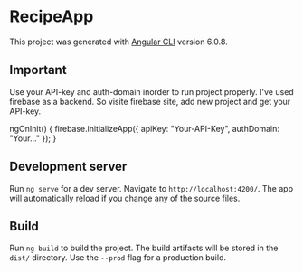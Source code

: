 # RecipeApp

This project was generated with [Angular CLI](https://github.com/angular/angular-cli) version 6.0.8.

## Important

Use your API-key and auth-domain inorder to run project properly.
I've used firebase as a backend. So visite firebase site, add new project and get your API-key.

ngOnInit() {
    firebase.initializeApp({
      apiKey: "Your-API-Key",
      authDomain: "Your..."
    });
  }

## Development server

Run `ng serve` for a dev server. Navigate to `http://localhost:4200/`. The app will automatically reload if you change any of the source files.

## Build

Run `ng build` to build the project. The build artifacts will be stored in the `dist/` directory. Use the `--prod` flag for a production build.
